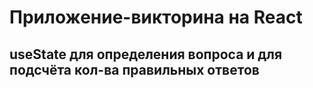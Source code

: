 # Приложение-викторина на React
## useState для определения вопроса и для подсчёта кол-ва правильных ответов
